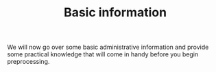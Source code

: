 ﻿---
layout: slide
title: "Basic information"
---

We will now go over some basic administrative information and provide some practical knowledge that will come in handy before you begin preprocessing.
